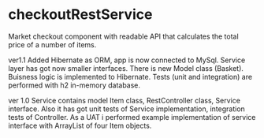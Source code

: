 # checkoutRestService 
Market checkout component with readable API that calculates the total price of a number of items.

ver1.1
Added Hibernate as ORM, app is now connected to MySql.
Service layer has got now smaller interfaces.
There is new Model class (Basket).
Buisness logic is implemented to Hibernate.
Tests (unit and integration) are performed with h2 in-memory database.

ver 1.0
Service contains model Item class, RestController class, Service interface.
Also it has got unit tests of Service implementation, integration tests of Controller.
As a UAT i performed example implementation of service interface with ArrayList of four Item objects.

